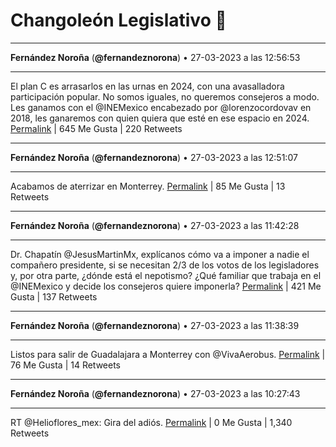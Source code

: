 # Changoleón Legislativo 🙈
*****
**Fernández Noroña** (**@fernandeznorona**) • 27-03-2023 a las 12:56:53
*****
El plan C es arrasarlos en las urnas en 2024, con una avasalladora participación popular. No somos iguales, no queremos consejeros a modo. Les ganamos con el @INEMexico encabezado por @lorenzocordovav en 2018, les ganaremos con quien quiera que esté en ese espacio en 2024.
[Permalink](https://twitter.com/fernandeznorona/status/1640457890447196163) | 645 Me Gusta | 220 Retweets
*****
**Fernández Noroña** (**@fernandeznorona**) • 27-03-2023 a las 12:51:07
*****
Acabamos de aterrizar en Monterrey.
[Permalink](https://twitter.com/fernandeznorona/status/1640456439083724800) | 85 Me Gusta | 13 Retweets
*****
**Fernández Noroña** (**@fernandeznorona**) • 27-03-2023 a las 11:42:28
*****
Dr. Chapatín @JesusMartinMx, explícanos cómo va a imponer a nadie el compañero presidente, si se necesitan 2/3 de los votos de los legisladores y, por otra parte, ¿dónde está el nepotismo? ¿Qué familiar que trabaja en el @INEMexico y decide los consejeros quiere imponerla?
[Permalink](https://twitter.com/fernandeznorona/status/1640439160400912405) | 421 Me Gusta | 137 Retweets
*****
**Fernández Noroña** (**@fernandeznorona**) • 27-03-2023 a las 11:38:39
*****
Listos para salir de Guadalajara a Monterrey con @VivaAerobus.
[Permalink](https://twitter.com/fernandeznorona/status/1640438200043974656) | 76 Me Gusta | 14 Retweets
*****
**Fernández Noroña** (**@fernandeznorona**) • 27-03-2023 a las 10:27:43
*****
RT @Helioflores_mex: Gira del adiós.
[Permalink](https://twitter.com/fernandeznorona/status/1640420349463478273) | 0 Me Gusta | 1,340 Retweets